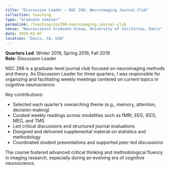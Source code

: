 ```yaml
---
title: "Discussion Leader – NSC 298: Neuroimaging Journal Club"
collection: teaching
type: "Graduate seminar"
permalink: /teaching/nsc298-neuroimaging-journal-club
venue: "Neuroscience Graduate Group, University of California, Davis"
date: 2019-01-07
location: "Davis, CA, USA"
---
```


**Quarters Led**: Winter 2019, Spring 2019, Fall 2019  
**Role**: Discussion Leader

NSC 298 is a graduate-level journal club focused on neuroimaging methods and theory. As Discussion Leader for three quarters, I was responsible for organizing and facilitating weekly meetings centered on current topics in cognitive neuroscience.

Key contributions:
- Selected each quarter’s overarching theme (e.g., memory, attention, decision-making)
- Curated weekly readings across modalities such as fMRI, EEG, iEEG, MEG, and TMS
- Led critical discussions and structured journal evaluations
- Designed and delivered supplemental material on statistics and methodology
- Coordinated student presentations and supported peer-led discussions

The course fostered advanced critical thinking and methodological fluency in imaging research, especially during an evolving era of cognitive neuroscience.
